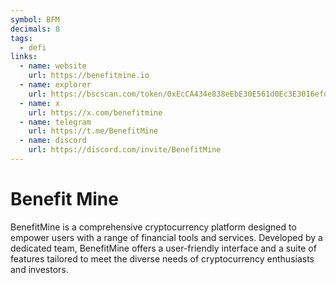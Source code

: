 ```yaml
---
symbol: BFM
decimals: 8
tags:
  - defi
links:
  - name: website
    url: https://benefitmine.io
  - name: explorer
    url: https://bscscan.com/token/0xEcCA434e838eEbE30E561d0Ec3E3016efd1d340A
  - name: x
    url: https://x.com/benefitmine
  - name: telegram
    url: https://t.me/BenefitMine
  - name: discord
    url: https://discord.com/invite/BenefitMine
---
```


# Benefit Mine

BenefitMine is a comprehensive cryptocurrency platform designed to empower users with a range of financial tools and services. Developed by a dedicated team, BenefitMine offers a user-friendly interface and a suite of features tailored to meet the diverse needs of cryptocurrency enthusiasts and investors.
